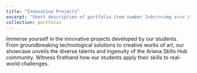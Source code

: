 ```yaml
---
title: "Innovative Projects"
excerpt: "Short description of portfolio item number 1<br/><img src='/images/500x300.png'>"
collection: portfolio
---
```


Immerse yourself in the innovative projects developed by our students. From groundbreaking technological solutions to creative works of art, our showcase unveils the diverse talents and ingenuity of the Ariana Skills Hub community. Witness firsthand how our students apply their skills to real-world challenges.